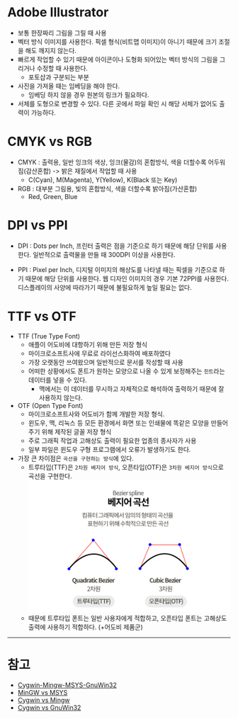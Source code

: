 # Adobe Illustrator

  - 보통 한장짜리 그림을 그릴 때 사용
  - 벡터 방식 이미지를 사용한다. 픽셀 형식(비트맵 이미지)이 아니기 때문에 크기 조절을 해도 깨지지 않는다.
  - 빠르게 작업할 수 있기 때문에 아이콘이나 도형화 되어있는 벡터 방식의 그림을 그리거나 수정할 때 사용한다.
    - 포토샵과 구분되는 부분
  - 사진을 가져올 때는 임베딩을 해야 한다.
    - 임베딩 하지 않을 경우 원본의 링크가 필요하다.
  - 서체를 도형으로 변경할 수 있다. 다른 곳에서 파일 확인 시 해당 서체가 없어도 출력이 가능하다.


# CMYK vs RGB

  - CMYK : 출력용, 일반 잉크의 색상, 잉크(물감)의 혼합방식, 색을 더할수록 어두워짐(감산혼합) -> 밝은 재질에서 작업할 때 사용
    - C(Cyan), M(Magenta), Y(Yellow), K(Black 또는 Key)
  - RGB : 대부분 그림용, 빛의 혼합방식, 색을 더할수록 밝아짐(가산혼합)
    - Red, Green, Blue


# DPI vs PPI

  - DPI : Dots per Inch, 프린터 출력은 점을 기준으로 하기 때문에 해당 단위를 사용한다. 일반적으로 출력물을 만들 때 300DPI 이상을 사용한다.

  - PPI : Pixel per Inch, 디지털 이미지의 해상도를 나타낼 때는 픽셀을 기준으로 하기 때문에 해당 단위를 사용한다. 웹 디자인 이미지의 경우 기본 72PPI를 사용한다. 디스플레이의 사양에 따라가기 때문에 불필요하게 높일 필요는 없다.

# TTF vs OTF

  - TTF (True Type Font)
    - 애플이 어도비에 대항하기 위해 만든 저장 형식
    - 마이크로소프트사에 무료로 라이선스화하여 배포하였다
    - 가장 오랫동안 쓰여왔으며 일반적으로 문서를 작성할 때 사용
    - 어떠한 상황에서도 폰트가 원하는 모양으로 나올 수 있게 보정해주는 `힌트`라는 데이터를 넣을 수 있다.
      - 맥에서는 이 데이터를 무시하고 자체적으로 해석하여 출력하기 때문에 잘 사용하지 않는다.
  - OTF (Open Type Font)
    - 마이크로소프트사와 어도비가 함께 개발한 저장 형식.
    - 윈도우, 맥, 리눅스 등 모든 환경에서 화면 또는 인쇄물에 똑같은 모양을 만들어주기 위해 제작된 글꼴 저장 형식
    - 주로 그래픽 작업과 고해상도 출력이 필요한 업종의 종사자가 사용
    - 일부 파일은 윈도우 구형 프로그램에서 오류가 발생하기도 한다.
  - 가장 큰 차이점은 `곡선을 구현하는 방식`에 있다.
    - 트루타입(TTF)은 `2차원 베지어 방식`, 오픈타입(OTF)은 `3차원 베지어 방식`으로 곡선을 구현한다.
    ![](img/bezier.png)
    - 때문에 트루타입 폰트는 일반 사용자에게 적합하고, 오픈타입 폰트는 고해상도 출력에 사용하기 적합하다. (+어도비 제품군)



---
# 참고

  - [Cygwin-Mingw-MSYS-GnuWin32](http://poquitopicante.blogspot.com/2012/08/cygwin-mingw-msys-gnuwin32-gnu.html)
  - [MinGW vs MSYS](https://gist.github.com/ReneNyffenegger/a8e9aa59166760c5550f993857ee437d)
  - [Cygwin vs Mingw](https://stackoverflow.com/questions/771756/what-is-the-difference-between-cygwin-and-mingw)
  - [Cygwin vs GnuWin32](https://stackoverflow.com/questions/10712550/difference-between-gnuwin32-and-cygwin)


[Windows Subsystem for Linux(WSL)]: https://namu.wiki/w/%EC%9C%A0%EB%8B%89%EC%8A%A4/MS%20%EC%9C%88%EB%8F%84%EC%9A%B0